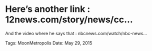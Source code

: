 # Here’s another link : 12news.com/story/news/cc…
And the video where he says that : nbcnews.com/watch/nbc-news…

Tags: MoonMetropolis
Date: May 29, 2015